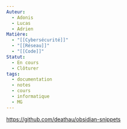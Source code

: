 ```yaml
---
Auteur:
  - Adonis
  - Lucas
  - Adrien
Matière:
  - "[[Cybersécurité]]"
  - "[[Réseau]]"
  - "[[Code]]"
Statut:
  - En cours
  - Clôturer
tags:
  - documentation
  - notes
  - cours
  - informatique
  - MG
---
```

https://github.com/deathau/obsidian-snippets